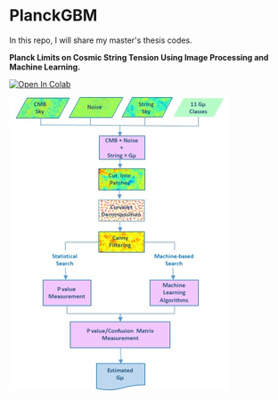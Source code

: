 # PlanckGBM
In this repo, I will share my master's thesis codes.

**Planck Limits on Cosmic String Tension Using Image Processing and Machine Learning.**

[![Open In Colab](https://colab.research.google.com/assets/colab-badge.svg)](https://colab.research.google.com/drive/1rB8LlfOUdWhAGDC_MMI4UIS_hKuA8tAI?authuser=1#scrollTo=tt8PCl_9GXIA&uniqifier=5)


![alt text](https://github.com/halehhajizadeh/PlanckGBM/blob/main/LGBM_pipeline.jpg)

